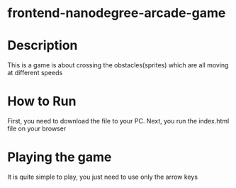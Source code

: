 frontend-nanodegree-arcade-game
===============================

# Description
This is a game is about crossing the obstacles(sprites) which are all moving at different speeds
# How to Run
First, you need to download the file to your PC. Next, you run the index.html file on your browser
# Playing the game
It is quite simple to play, you just need to use only the arrow keys 

